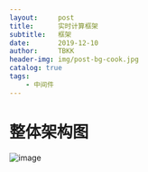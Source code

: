 ```yaml
---
layout:     post
title:      实时计算框架
subtitle:   框架
date:       2019-12-10
author:     TBKK
header-img: img/post-bg-cook.jpg
catalog: true
tags:
    - 中间件
---
```



# 整体架构图

![image](http://www.qinxinfeng.com/img/others/thrall.jpg)

